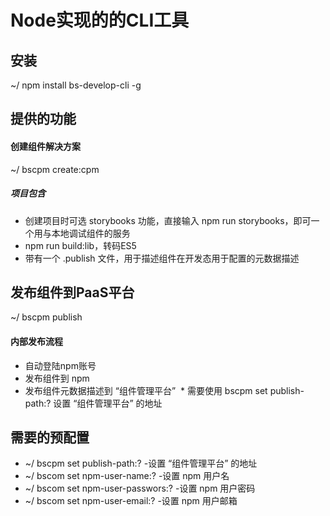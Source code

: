
# Node实现的的CLI工具

## 安装
~/ npm install bs-develop-cli -g

## 提供的功能
#### 创建组件解决方案
~/ bscpm create:cpm
##### 项目包含
* 创建项目时可选 storybooks 功能，直接输入 npm run storybooks，即可一个用与本地调试组件的服务
* npm run build:lib，转码ES5
* 带有一个 .publish 文件，用于描述组件在开发态用于配置的元数据描述

## 发布组件到PaaS平台
~/ bscpm publish
#### 内部发布流程
* 自动登陆npm账号
* 发布组件到 npm
* 发布组件元数据描述到 “组件管理平台”
  * 需要使用 bscpm set publish-path:? 设置 “组件管理平台” 的地址

## 需要的预配置
* ~/ bscpm set publish-path:? -设置 “组件管理平台” 的地址
* ~/ bscom set npm-user-name:? -设置 npm 用户名
* ~/ bscom set npm-user-passwors:? -设置 npm 用户密码
* ~/ bscom set npm-user-email:? -设置 npm 用户邮箱

